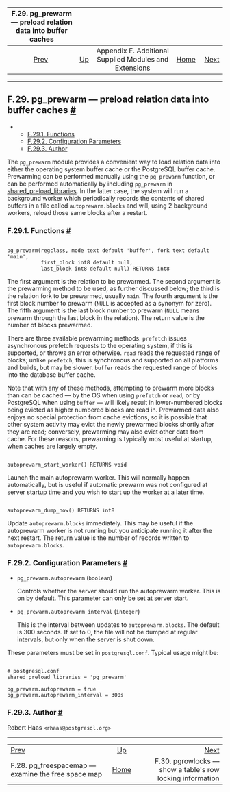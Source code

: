 <!--?xml version="1.0" encoding="UTF-8" standalone="no"?-->

|            F.29. pg\_prewarm — preload relation data into buffer caches           |                                                                             |                                                        |                                                       |                                                                                      |
| :-------------------------------------------------------------------------------: | :-------------------------------------------------------------------------- | :----------------------------------------------------: | ----------------------------------------------------: | -----------------------------------------------------------------------------------: |
| [Prev](pgfreespacemap.html "F.28. pg_freespacemap — examine the free space map")  | [Up](contrib.html "Appendix F. Additional Supplied Modules and Extensions") | Appendix F. Additional Supplied Modules and Extensions | [Home](index.html "PostgreSQL 17devel Documentation") |  [Next](pgrowlocks.html "F.30. pgrowlocks — show a table's row locking information") |

***

## F.29. pg\_prewarm — preload relation data into buffer caches [#](#PGPREWARM)

*   *   [F.29.1. Functions](pgprewarm.html#PGPREWARM-FUNCS)
    *   [F.29.2. Configuration Parameters](pgprewarm.html#PGPREWARM-CONFIG-PARAMS)
    *   [F.29.3. Author](pgprewarm.html#PGPREWARM-AUTHOR)



The `pg_prewarm` module provides a convenient way to load relation data into either the operating system buffer cache or the PostgreSQL buffer cache. Prewarming can be performed manually using the `pg_prewarm` function, or can be performed automatically by including `pg_prewarm` in [shared\_preload\_libraries](runtime-config-client.html#GUC-SHARED-PRELOAD-LIBRARIES). In the latter case, the system will run a background worker which periodically records the contents of shared buffers in a file called `autoprewarm.blocks` and will, using 2 background workers, reload those same blocks after a restart.

### F.29.1. Functions [#](#PGPREWARM-FUNCS)

```

pg_prewarm(regclass, mode text default 'buffer', fork text default 'main',
           first_block int8 default null,
           last_block int8 default null) RETURNS int8
```

The first argument is the relation to be prewarmed. The second argument is the prewarming method to be used, as further discussed below; the third is the relation fork to be prewarmed, usually `main`. The fourth argument is the first block number to prewarm (`NULL` is accepted as a synonym for zero). The fifth argument is the last block number to prewarm (`NULL` means prewarm through the last block in the relation). The return value is the number of blocks prewarmed.

There are three available prewarming methods. `prefetch` issues asynchronous prefetch requests to the operating system, if this is supported, or throws an error otherwise. `read` reads the requested range of blocks; unlike `prefetch`, this is synchronous and supported on all platforms and builds, but may be slower. `buffer` reads the requested range of blocks into the database buffer cache.

Note that with any of these methods, attempting to prewarm more blocks than can be cached — by the OS when using `prefetch` or `read`, or by PostgreSQL when using `buffer` — will likely result in lower-numbered blocks being evicted as higher numbered blocks are read in. Prewarmed data also enjoys no special protection from cache evictions, so it is possible that other system activity may evict the newly prewarmed blocks shortly after they are read; conversely, prewarming may also evict other data from cache. For these reasons, prewarming is typically most useful at startup, when caches are largely empty.

```

autoprewarm_start_worker() RETURNS void
```

Launch the main autoprewarm worker. This will normally happen automatically, but is useful if automatic prewarm was not configured at server startup time and you wish to start up the worker at a later time.

```

autoprewarm_dump_now() RETURNS int8
```

Update `autoprewarm.blocks` immediately. This may be useful if the autoprewarm worker is not running but you anticipate running it after the next restart. The return value is the number of records written to `autoprewarm.blocks`.

### F.29.2. Configuration Parameters [#](#PGPREWARM-CONFIG-PARAMS)

*   `pg_prewarm.autoprewarm` (`boolean`)

    Controls whether the server should run the autoprewarm worker. This is on by default. This parameter can only be set at server start.

<!---->

*   `pg_prewarm.autoprewarm_interval` (`integer`)

    This is the interval between updates to `autoprewarm.blocks`. The default is 300 seconds. If set to 0, the file will not be dumped at regular intervals, but only when the server is shut down.

These parameters must be set in `postgresql.conf`. Typical usage might be:

```

# postgresql.conf
shared_preload_libraries = 'pg_prewarm'

pg_prewarm.autoprewarm = true
pg_prewarm.autoprewarm_interval = 300s
```

### F.29.3. Author [#](#PGPREWARM-AUTHOR)

Robert Haas `<rhaas@postgresql.org>`

***

|                                                                                   |                                                                             |                                                                                      |
| :-------------------------------------------------------------------------------- | :-------------------------------------------------------------------------: | -----------------------------------------------------------------------------------: |
| [Prev](pgfreespacemap.html "F.28. pg_freespacemap — examine the free space map")  | [Up](contrib.html "Appendix F. Additional Supplied Modules and Extensions") |  [Next](pgrowlocks.html "F.30. pgrowlocks — show a table's row locking information") |
| F.28. pg\_freespacemap — examine the free space map                               |            [Home](index.html "PostgreSQL 17devel Documentation")            |                            F.30. pgrowlocks — show a table's row locking information |
